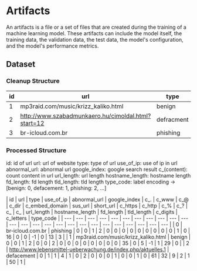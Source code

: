 # Artifacts

An artifacts is a file or a set of files that are created during the training of a machine learning model. These artifacts can include the model itself, the training data, the validation data, the test data, the model's configuration, and the model's performance metrics.

## Dataset

### Cleanup Structure

| id | url | type | isMalicious |
| --- | --- | --- | --- |
| 1 | mp3raid.com/music/krizz_kaliko.html | benign | false |
| 2 | http://www.szabadmunkaero.hu/cimoldal.html?start=12  | defracment | true |
| 3 | br-icloud.com.br | phishing | true |

### Processed Structure 

id: id of url
url: url of website
type: type of url
use_of_ip: use of ip in url
abnormal_url: abnormal url
google_index: google search result
c_(content): count content in url
url_length: url length
hostname_length: hostname length
fd_length: fd length
tld_length: tld length
type_code: label encoding -> [benign: 0, defacement: 1, phishing: 2, ...]

| id | url | type | use_of_ip | abnormal_url | google_index | c_. | c_www | c_@ | c_dir | c_embed_domain | sus_url | short_url | c_https | c_http | c_% | c_? | c_ | c_ | url_length | hostname_length | fd_length | tld_length | c_digits | c_letters | type_code |
| --- | --- | --- | --- | --- | --- | --- | --- | --- | --- | --- | --- | --- | --- | --- | --- | --- | --- | --- | --- | --- | --- | --- | --- | --- |
| 0 | br-icloud.com.br | phishing | 0 | 0 | 1 | 2 | 0 | 0 | 0 | 0 | 0 | 0 | 0 | 0 | 0 | 1 | 0 | 16 | 0 | 0 | -1 | 0 | 13 | 3 |
| 1 | mp3raid.com/music/krizz_kaliko.html | benign | 0 | 0 | 1 | 2 | 0 | 0 | 2 | 0 | 0 | 0 | 0 | 0 | 0 | 0 | 0 | 35 | 0 | 5 | -1 | 1 | 29 | 0 |
| 2 | http://www.lebensmittel-ueberwachung.de/index.php/aktuelles.1 | defacement | 0 | 1 | 1 | 4 | 1 | 0 | 2 | 0 | 0 | 0 | 1 | 0 | 0 | 1 | 0 | 61 | 32 | 9 | 2 | 1 | 50 | 1 |